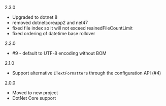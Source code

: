 2.3.0
 - Upgraded to dotnet 8
 - removed dotnetcoreapp2 and net47
 - fixed file index so it will not exceed reainedFileCountLimit
 - fixed ordering of datetime base rollover

2.2.0
 - #9 - default to UTF-8 encoding without BOM

2.1.0
 - Support alternative `ITextFormatter`s through the configuration API (#4)

2.0.0 
 - Moved to new project
 - DotNet Core support
